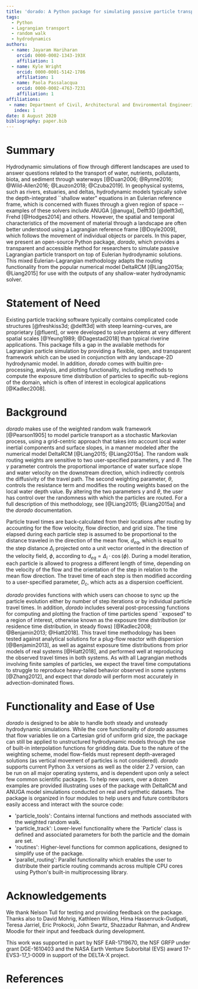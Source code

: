 ```yaml
---
title: 'dorado: A Python package for simulating passive particle transport in shallow-water flows'
tags:
  - Python
  - Lagrangian transport
  - random walk
  - hydrodynamics
authors:
  - name: Jayaram Hariharan
    orcid: 0000-0002-1343-193X
    affiliation: 1
  - name: Kyle Wright
    orcid: 0000-0001-5142-1786
    affiliation: 1
  - name: Paola Passalacqua
    orcid: 0000-0002-4763-7231
    affiliation: 1
affiliations:
 - name: Department of Civil, Architectural and Environmental Engineering, The University of Texas at Austin
   index: 1
date: 8 August 2020
bibliography: paper.bib
---
```


# Summary

Hydrodynamic simulations of flow through different landscapes are used to answer questions related to the transport of water, nutrients, pollutants, biota, and sediment through waterways [@Duan2006; @Rynne2016; @Wild-Allen2016; @Lauzon2018; @Czuba2019]. In geophysical systems, such as rivers, estuaries, and deltas, hydrodynamic models typically solve the depth-integrated ``shallow water" equations in an Eulerian reference frame, which is concerned with fluxes through a given region of space -- examples of these solvers include ANUGA [@anuga], Delft3D [@delft3d], Frehd [@Hodges2014] and others. However, the spatial and temporal characteristics of the movement of material through a landscape are often better understood using a Lagrangian reference frame [@Doyle2009], which follows the movement of individual objects or parcels. In this paper, we present an open-source Python package, *dorado*, which provides a transparent and accessible method for researchers to simulate passive Lagrangian particle transport on top of Eulerian hydrodynamic solutions. This mixed Eulerian-Lagrangian methodology adapts the routing functionality from the popular numerical model DeltaRCM [@Liang2015a; @Liang2015] for use with the outputs of any shallow-water hydrodynamic solver.

# Statement of Need

Existing particle tracking software typically contains complicated code structures [@freshkiss3d; @delft3d] with steep learning-curves, are proprietary [@fluent], or were developed to solve problems at very different spatial scales [@Yeung1989; @Dagestad2018] than typical riverine applications. This package fills a gap in the available methods for Lagrangian particle simulation by providing a flexible, open, and transparent framework which can be used in conjunction with any landscape-2D hydrodynamic model. In addition, *dorado* comes with builtin pre-processing, analysis, and plotting functionality, including methods to compute the exposure time distribution of particles to specific sub-regions of the domain, which is often of interest in ecological applications [@Kadlec2008].

# Background

*dorado* makes use of the weighted random walk framework [@Pearson1905] to model particle transport as a stochastic Markovian process, using a grid-centric approach that takes into account local water inertial components and surface slopes, in a manner modeled after the numerical model DeltaRCM [@Liang2015; @Liang2015a]. The random walk routing weights are sensitive to two user-specified parameters, $\gamma$ and $\theta$. The $\gamma$ parameter controls the proportional importance of water surface slope and water velocity on the downstream direction, which indirectly controls the diffusivity of the travel path. The second weighting parameter, $\theta$, controls the resistance term and modifies the routing weights based on the local water depth value. By altering the two parameters $\gamma$ and $\theta$, the user has control over the randomness with which the particles are routed. For a full description of this methodology, see [@Liang2015; @Liang2015a] and the *dorado* documentation.

Particle travel times are back-calculated from their locations after routing by accounting for the flow velocity, flow direction, and grid size. The time elapsed during each particle step is assumed to be proportional to the distance traveled in the direction of the mean flow, $d_{eq}$, which is equal to the step distance $\Delta_i$ projected onto a unit vector oriented in the direction of the velocity field, $\phi$, according to $d_{eq} = \Delta_i \cdot \cos(\phi)$. During a model iteration, each particle is allowed to progress a different length of time, depending on the velocity of the flow and the orientation of the step in relation to the mean flow direction. The travel time of each step is then modified according to a user-specified parameter, $D_c$, which acts as a dispersion coefficient.

*dorado* provides functions with which users can choose to sync up the particle evolution either by number of step iterations or by individual particle travel times. In addition, *dorado* includes several post-processing functions for computing and plotting the fraction of time particles spend ``exposed" to a region of interest, otherwise known as the exposure time distribution (or residence time distribution, in steady flows) [@Kadlec2008; @Benjamin2013; @Hiatt2018]. This travel time methodology has been tested against analytical solutions for a plug-flow reactor with dispersion [@Benjamin2013], as well as against exposure time distributions from prior models of real systems [@Hiatt2018], and performed well at reproducing the observed travel times in both systems. As with all Lagrangian methods involving finite samples of particles, we expect the travel time computations to struggle to reproduce heavy-tailed behavior observed in some systems [@Zhang2012], and expect that *dorado* will perform most accurately in advection-dominated flows.

# Functionality and Ease of Use

*dorado* is designed to be able to handle both steady and unsteady hydrodynamic simulations. While the core functionality of *dorado* assumes that flow variables lie on a Cartesian grid of uniform grid size, the package can still be applied to unstructured hydrodynamic models through the use of built-in interpolation functions for gridding data. Due to the nature of the weighting scheme, model flow-fields must represent depth-averaged solutions (as vertical movement of particles is not considered). *dorado* supports current Python 3.x versions as well as the older 2.7 version, can be run on all major operating systems, and is dependent upon only a select few common scientific packages. To help new users, over a dozen examples are provided illustrating uses of the package with DeltaRCM and ANUGA model simulations conducted on real and synthetic datasets. The package is organized in four modules to help users and future contributors easily access and interact with the source code:

  - 'particle_tools': Contains internal functions and methods associated with the weighted random walk.
  - 'particle_track': Lower-level functionality where the `Particle' class is defined and associated parameters for both the particle and the domain are set.
  - 'routines': Higher-level functions for common applications, designed to simplify use of the package.
  - 'parallel_routing': Parallel functionality which enables the user to distribute their particle routing commands across multiple CPU cores using Python's built-in multiprocessing library.

# Acknowledgements

We thank Nelson Tull for testing and providing feedback on the package. Thanks also to David Mohrig, Kathleen Wilson, Hima Hassenruck-Gudipati, Teresa Jarriel, Eric Prokocki, John Swartz, Shazzadur Rahman, and Andrew Moodie for their input and feedback during development.

This work was supported in part by NSF EAR-1719670, the NSF GRFP under grant DGE-1610403 and the NASA Earth Venture Suborbital (EVS) award 17-EVS3-17_1-0009 in support of the DELTA-X project.

# References
